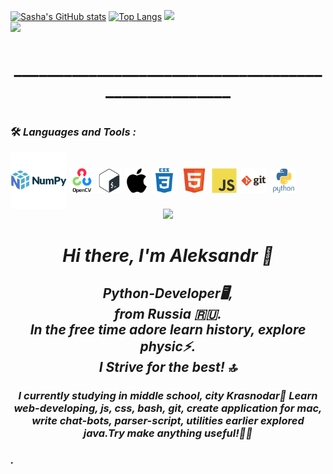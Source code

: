 [![Sasha's GitHub stats](https://github-readme-stats.vercel.app/api?username=Alexandro1112)](https://github.com/anuraghazra/github-readme-stats)
[![Top Langs](https://github-readme-stats-git-masterrstaa-rickstaa.vercel.app/api/top-langs/?username=Alexandro1112)](https://github.com/anuraghazra/github-readme-stats)
![](https://github-profile-summary-cards.vercel.app/api/cards/profile-details?username=Alexandro1112&theme=solarized_dark&show_icons=true&bg_color=0111111)  
![](https://komarev.com/ghpvc/?username=Alexandro1112)


<h1 align="center">____________________________________________________<h1>
  
  ### :hammer_and_wrench: <i> Languages and Tools <i>:
  <img align="center" src='https://github.com/devicons/devicon/blob/master/icons/numpy/numpy-original-wordmark.svg' width="90" height="90">
  <img align="center" src="https://github.com/devicons/devicon/blob/master/icons/opencv/opencv-original-wordmark.svg" width="40" height="40">
  <img align="center" src="https://github.com/devicons/devicon/blob/master/icons/bash/bash-plain.svg" width="40" height="40"/>
  <img align="center" src="https://github.com/devicons/devicon/blob/master/icons/apple/apple-original.svg" width="40" height="40">
  <img align="center" src="https://github.com/devicons/devicon/blob/master/icons/css3/css3-plain-wordmark.svg"  title="CSS3" alt="CSS" width="40" height="40"/>&nbsp;
  <img align="center" src="https://github.com/devicons/devicon/blob/master/icons/html5/html5-original.svg" title="HTML5" alt="HTML" width="40" height="40"/>&nbsp;
  <img align="center" src="https://github.com/devicons/devicon/blob/master/icons/javascript/javascript-original.svg" title="Python" alt="JavaScript" width="40" height="40"/>&nbsp;
    <img align="center" src="https://github.com/devicons/devicon/blob/master/icons/git/git-original-wordmark.svg" title="JavaScript" alt="JavaScript" width="40" height="40"/>&nbsp;
  <img align="center" src="https://github.com/devicons/devicon/blob/master/icons/python/python-original-wordmark.svg" title="Java" alt="Java" width="40" height="40"/>&nbsp;
  
  
  <div id="header" align="center">
  <img src="https://media.giphy.com/media/M9gbBd9nbDrOTu1Mqx/giphy.gif" width="100"/>
</div>
<h1 align="center">Hi there, I'm Aleksandr &#128075</h1>
<h2 align="center">Python-Developer🖥️,<br> from Russia 🇷🇺.<br>
In the free time adore learn history, explore physic⚡.<br><i>I Strive for the best! &#128285 </i> </h2>
<h3 align="center">    I currently studying in middle school, city Krasnodar🏫
Learn web-developing, js, css, bash, git, create application for mac, write chat-bots, parser-script, utilities
earlier explored java.Try make anything useful!👌🏻
  
  
  
<h3>.
